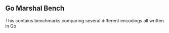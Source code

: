 Go Marshal Bench
----------------

This contains benchmarks comparing several different encodings all written in Go
